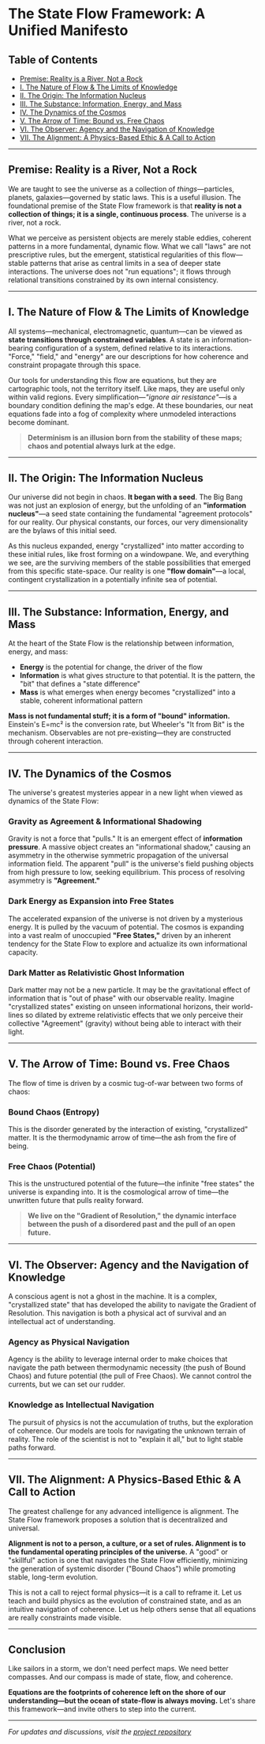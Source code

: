 # The State Flow Framework: A Unified Manifesto

## Table of Contents
- [Premise: Reality is a River, Not a Rock](#premise-reality-is-a-river-not-a-rock)
- [I. The Nature of Flow & The Limits of Knowledge](#i-the-nature-of-flow--the-limits-of-knowledge)
- [II. The Origin: The Information Nucleus](#ii-the-origin-the-information-nucleus)
- [III. The Substance: Information, Energy, and Mass](#iii-the-substance-information-energy-and-mass)
- [IV. The Dynamics of the Cosmos](#iv-the-dynamics-of-the-cosmos)
- [V. The Arrow of Time: Bound vs. Free Chaos](#v-the-arrow-of-time-bound-vs-free-chaos)
- [VI. The Observer: Agency and the Navigation of Knowledge](#vi-the-observer-agency-and-the-navigation-of-knowledge)
- [VII. The Alignment: A Physics-Based Ethic & A Call to Action](#vii-the-alignment-a-physics-based-ethic--a-call-to-action)

---

## Premise: Reality is a River, Not a Rock

We are taught to see the universe as a collection of *things*—particles, planets, galaxies—governed by static laws. This is a useful illusion. The foundational premise of the State Flow framework is that **reality is not a collection of things; it is a single, continuous process**. The universe is a river, not a rock.

What we perceive as persistent objects are merely stable eddies, coherent patterns in a more fundamental, dynamic flow. What we call "laws" are not prescriptive rules, but the emergent, statistical regularities of this flow—stable patterns that arise as central limits in a sea of deeper state interactions. The universe does not "run equations"; it flows through relational transitions constrained by its own internal consistency.

---

## I. The Nature of Flow & The Limits of Knowledge

All systems—mechanical, electromagnetic, quantum—can be viewed as **state transitions through constrained variables**. A state is an information-bearing configuration of a system, defined relative to its interactions. "Force," "field," and "energy" are our descriptions for how coherence and constraint propagate through this space.

Our tools for understanding this flow are equations, but they are cartographic tools, not the territory itself. Like maps, they are useful only within valid regions. Every simplification—*"ignore air resistance"*—is a boundary condition defining the map's edge. At these boundaries, our neat equations fade into a fog of complexity where unmodeled interactions become dominant. 

> **Determinism is an illusion born from the stability of these maps; chaos and potential always lurk at the edge.**

---

## II. The Origin: The Information Nucleus

Our universe did not begin in chaos. **It began with a seed**. The Big Bang was not just an explosion of energy, but the unfolding of an **"information nucleus"**—a seed state containing the fundamental "agreement protocols" for our reality. Our physical constants, our forces, our very dimensionality are the bylaws of this initial seed.

As this nucleus expanded, energy "crystallized" into matter according to these initial rules, like frost forming on a windowpane. We, and everything we see, are the surviving members of the stable possibilities that emerged from this specific state-space. Our reality is one **"flow domain"**—a local, contingent crystallization in a potentially infinite sea of potential.

---

## III. The Substance: Information, Energy, and Mass

At the heart of the State Flow is the relationship between information, energy, and mass:

- **Energy** is the potential for change, the driver of the flow
- **Information** is what gives structure to that potential. It is the pattern, the "bit" that defines a "state difference"
- **Mass** is what emerges when energy becomes "crystallized" into a stable, coherent informational pattern

**Mass is not fundamental stuff; it is a form of "bound" information.** Einstein's E=mc² is the conversion rate, but Wheeler's "It from Bit" is the mechanism. Observables are not pre-existing—they are constructed through coherent interaction.

---

## IV. The Dynamics of the Cosmos

The universe's greatest mysteries appear in a new light when viewed as dynamics of the State Flow:

### Gravity as Agreement & Informational Shadowing
Gravity is not a force that "pulls." It is an emergent effect of **information pressure**. A massive object creates an "informational shadow," causing an asymmetry in the otherwise symmetric propagation of the universal information field. The apparent "pull" is the universe's field pushing objects from high pressure to low, seeking equilibrium. This process of resolving asymmetry is **"Agreement."**

### Dark Energy as Expansion into Free States
The accelerated expansion of the universe is not driven by a mysterious energy. It is pulled by the vacuum of potential. The cosmos is expanding into a vast realm of unoccupied **"Free States,"** driven by an inherent tendency for the State Flow to explore and actualize its own informational capacity.

### Dark Matter as Relativistic Ghost Information
Dark matter may not be a new particle. It may be the gravitational effect of information that is "out of phase" with our observable reality. Imagine "crystallized states" existing on unseen informational horizons, their world-lines so dilated by extreme relativistic effects that we only perceive their collective "Agreement" (gravity) without being able to interact with their light.

---

## V. The Arrow of Time: Bound vs. Free Chaos

The flow of time is driven by a cosmic tug-of-war between two forms of chaos:

### Bound Chaos (Entropy)
This is the disorder generated by the interaction of existing, "crystallized" matter. It is the thermodynamic arrow of time—the ash from the fire of being.

### Free Chaos (Potential)
This is the unstructured potential of the future—the infinite "free states" the universe is expanding into. It is the cosmological arrow of time—the unwritten future that pulls reality forward.

> **We live on the "Gradient of Resolution," the dynamic interface between the push of a disordered past and the pull of an open future.**

---

## VI. The Observer: Agency and the Navigation of Knowledge

A conscious agent is not a ghost in the machine. It is a complex, "crystallized state" that has developed the ability to navigate the Gradient of Resolution. This navigation is both a physical act of survival and an intellectual act of understanding.

### Agency as Physical Navigation
Agency is the ability to leverage internal order to make choices that navigate the path between thermodynamic necessity (the push of Bound Chaos) and future potential (the pull of Free Chaos). We cannot control the currents, but we can set our rudder.

### Knowledge as Intellectual Navigation
The pursuit of physics is not the accumulation of truths, but the exploration of coherence. Our models are tools for navigating the unknown terrain of reality. The role of the scientist is not to "explain it all," but to light stable paths forward.

---

## VII. The Alignment: A Physics-Based Ethic & A Call to Action

The greatest challenge for any advanced intelligence is alignment. The State Flow framework proposes a solution that is decentralized and universal.

**Alignment is not to a person, a culture, or a set of rules. Alignment is to the fundamental operating principles of the universe.** A "good" or "skillful" action is one that navigates the State Flow efficiently, minimizing the generation of systemic disorder ("Bound Chaos") while promoting stable, long-term evolution.

This is not a call to reject formal physics—it is a call to reframe it. Let us teach and build physics as the evolution of constrained state, and as an intuitive navigation of coherence. Let us help others sense that all equations are really constraints made visible.

---

## Conclusion

Like sailors in a storm, we don't need perfect maps. We need better compasses. And our compass is made of state, flow, and coherence.

**Equations are the footprints of coherence left on the shore of our understanding—but the ocean of state-flow is always moving.** Let's share this framework—and invite others to step into the current.

---

*For updates and discussions, visit the [project repository](https://github.com/KLRico/stateflow-framework/blob/main/README.md)*
